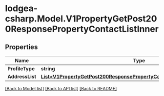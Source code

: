 
# lodgea-csharp.Model.V1PropertyGetPost200ResponsePropertyContactListInner

## Properties

Name | Type | Description | Notes
------------ | ------------- | ------------- | -------------
**ProfileType** | **string** |  | [optional] 
**AddressList** | [**List&lt;V1PropertyGetPost200ResponsePropertyContactListInnerAddressListInner&gt;**](V1PropertyGetPost200ResponsePropertyContactListInnerAddressListInner.md) |  | [optional] 

[[Back to Model list]](../README.md#documentation-for-models)
[[Back to API list]](../README.md#documentation-for-api-endpoints)
[[Back to README]](../README.md)

